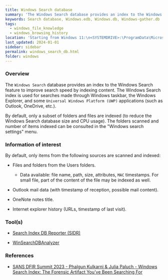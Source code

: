 ```yaml
---
title: Windows Search database
summary: 'The Windows Search database provides an index to the Windows Search feature to improve search speed by indexing content from a subset of folders and files.\n\nInformation of interest: files and folders from the Users folders (file name, path, size, attributes, MAC timestamps, and sometimes part of the content of smaller files), Outlook mail data (timestamp of reception and possible mail content), OneNote notes title, and Internet explorer history.'
keywords: Search database, Windows.edb, Windows.db, Windows-gather.db
tags:
  - windows_file_knowledge
  - windows_browsing_history
location: 'Starting from Windows 11:\n<SYSTEMDRIVE>:\ProgramData\Microsoft\Search\Data\Applications\Windows\Windows.db\n<SYSTEMDRIVE>:\ProgramData\Microsoft\Search\Data\Applications\Windows\Windows-gather.db\n\nWindows 7 to Windows 10:\n<SYSTEMDRIVE>:\ProgramData\Microsoft\Search\Data\Applications\Windows\Windows.edb\n\nWindows XP:\n<SYSTEMDRIVE>:\Documents and Settings\All user\Application Data\Microsoft\Search\Data\Application\Windows\Windows.edb'
last_updated: 2024-01-01
sidebar: sidebar
permalink: windows_search_db.html
folder: windows
---
```


### Overview

The `Windows Search` database provides an index to the Windows Search feature
to improve search speed by indexing content. The Windows Search index is used
for searches made through Windows taskbar, the Windows Explorer, and some
`Universal Windows Platform (UWP)` applications (such as Outlook, OneDrive,
etc.).

By default, only a subset of folders and files are indexed (to reduce the
Windows Search database size and CPU usage). The folders scanned and number of
items indexed can be consulted in the "Windows search settings" menu.

### Information of interest

By default, only items from the following sources are scanned and indexed:

  - Files and folders from the Users folders.

    - Data available: file name, path, size, attributes, `MAC` timestamps.
      For small file, part of the content of the file may be indexed as well.

  - Outlook mail data (with timestamp of reception, possible mail content).

  - OneNote notes title.

  - Internet explorer history (URLs, timestamp of last visit).

### Tool(s)

  - [Search Index DB Reporter (SIDR)](https://github.com/strozfriedberg/sidr)

  - [WinSearchDBAnalyzer](https://github.com/moaistory/WinSearchDBAnalyzer)

### References

  - [SANS DFIR Summit 2023 - Phalgun Kulkarni & Julia Paluch - Windows Search Index: The Forensic Artifact You’ve Been Searching For](https://www.youtube.com/watch?v=X4WTcRdIDAM)
